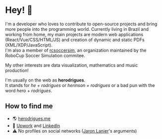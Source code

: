 # Hey! 👋

I'm a developer who loves to contribute to open-source projects and bring more people into the programming world. Currently living in Brazil and working from home, my main projects are modern web applications (React/Vue/CSS/HTML/JS) and creation of dynamic and static PDFs (XML/XDP/JavaScript).<br>
I'm also a member of [rcsoccersim](https://github.com/rcsoccersim/), an organization maintained by the RoboCup Soccer Simulation commitee. 

My other interests are data visualization, mathematics and music production! 

I'm usually on the web as **herodrigues**.<br>
It stands for _he + rodrigues_ or _herinson + rodrigues_ or a bad pun with the word _hero_ + _rodrigues_.

## How to find me
- 🌎 [herodrigues.me](https://herodrigues.me)
- 📝 [Upwork](https://www.upwork.com/freelancers/~0198e6ab09ec56dbda) and [LinkedIn](https://www.linkedin.com/in/herinson/)
- ⚠️ No profiles on social networks ([Jaron Lanier](https://www.youtube.com/watch?v=3J1MIDTi9h8)'s arguments)
